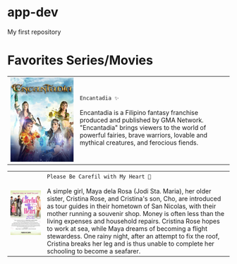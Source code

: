 # app-dev
My first repository

# **Favorites Series/Movies**

|   | |
| --- | --- |
| ![Encantadia!](/assets/css/encan.jpg "Encan") | `Encantadia ✨` <br><br> Encantadia is a Filipino fantasy franchise produced and published by GMA Network. "Encantadia" brings viewers to the world of powerful fairies, brave warriors, lovable and mythical creatures, and ferocious fiends.|

|   | |
| --- | --- |
| ![Pls!](/assets/css/pls.jpg "Pls") | `Please Be Carefil with My Heart 💝` <br><br> A simple girl, Maya dela Rosa (Jodi Sta. Maria), her older sister, Cristina Rose, and Cristina's son, Cho, are introduced as tour guides in their hometown of San Nicolas, with their mother running a souvenir shop. Money is often less than the living expenses and household repairs. Cristina Rose hopes to work at sea, while Maya dreams of becoming a flight stewardess. One rainy night, after an attempt to fix the roof, Cristina breaks her leg and is thus unable to complete her schooling to become a seafarer.|
